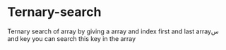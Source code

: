 # Ternary-search
Ternary search of array
by giving a array and index first and last arrayس and key you can search this key in the array
